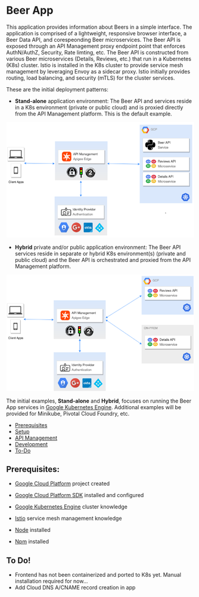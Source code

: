 # Beer App
This application provides information about Beers in a simple interface. The application is comprised of a lightweight, responsive browser interface, a Beer Data API, and corespeonding Beer microservices. The Beer API is exposed through an API Management proxy endpoint point that enforces AuthN/AuthZ, Security, Rate limting, etc. The Beer API is constructed from various Beer microservices (Details, Reviews, etc.) that run in a Kubernetes (K8s) cluster. Istio is installed in the K8s cluster to provide service mesh management by leveraging Envoy as a sidecar proxy. Istio initially provides routing, load balancing, and security (mTLS) for the cluster services.

These are the initial deployment patterns:

* **Stand-alone** application environment: The Beer API and services reside in a K8s environment (private or public cloud) and is proxied directly from the API Management platform. This is the default example. 

![alt text](images/beer-app_architecture.png)

* **Hybrid** private and/or public application environment: The Beer API services reside in separate or hybrid K8s environment(s) (private and public cloud) and the Beer API is orchestrated and proxied from the API Management platform.

![alt text](images/beer-app_architecture-hybrid.png)

The initial examples, **Stand-alone** and **Hybrid**, focuses on running the Beer App services in [Google Kubernetes Engine](https://cloud.google.com/kubernetes-engine/). Additional examples will be provided for Minikube, Pivotal Cloud Foundry, etc. 

* [Prerequisites](#prerequisites)
* [Setup](SETUP.md)
* [API Management](APIGEE.md)
* [Development](DEVELOPMENT.md)
* [To-Do](#todo)


## <a name="prerequisites"></a>Prerequisites:
* [Google Cloud Platform](https://cloud.google.com/) project created
* [Google Cloud Platform SDK](https://cloud.google.com/sdk/) installed and configured
* [Google Kubernetes Engine](https://cloud.google.com/kubernetes-engine/) cluster knowledge
* [Istio](https://istio.io/) service mesh management knowledge

* [Node](https://nodejs.org/en/) installed
* [Npm](https://www.npmjs.com/) installed


## <a name="todo">To Do!</a>
* Frontend has not been containerized and ported to K8s yet. Manual installation required for now...
* Add Cloud DNS A/CNAME record creation in app 
